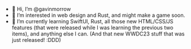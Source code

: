 - 👋 Hi, I’m @gavinmorrow
- 👀 I’m interested in web design and Rust, and might make a game soon. 
- 🌱 I’m currently learning SwiftUI, Rust, all those new HTML/CSS/JS features (that were released while I was learning the previous two items), and anything else I can. (And that new WWDC23 stuff that was just released! :DDD)

<!---
gavinmorrow/gavinmorrow is a ✨ special ✨ repository because its `README.md` (this file) appears on your GitHub profile.
You can click the Preview link to take a look at your changes.
--->
